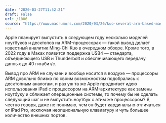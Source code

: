 ```yaml
---
date: "2020-03-27T11:52:21"
draft: False
url: /1006
source: "https://www.macrumors.com/2020/03/26/kuo-several-arm-based-macs-2021/"
---
```


Apple планирует выпустить в следующем году несколько моделей ноутбуков и десктопов на ARM-процессорах — такой вывод делает известный аналитик Ming-Chi Kuo в очередном обзоре. Кроме того, в 2022 году в Маках появится поддержка USB4 — стандарта, объединяющего USB и Thunderbolt и обеспечивающего передачу данных до 40 гигабит/с.

Вывод про ARM не случаен и вообще носится в воздухе — процессоры ARM довольно близко по своим возможностям подобрались к десктопным аналогам, и раз уж та же Apple продвигает идею использования iPad с процессором на ARM-архитектуре как замены ноутбуку и сближает операционные системы, то почему бы не сделать следующий шаг и не выпустить ноутбук с этим же процессором? Я, честно говоря, даже не понимаю, чем он будет кардинально отличаться от iPad Pro, исключая неопциональную клавиатуру и чуть большее количество внешних портов.
